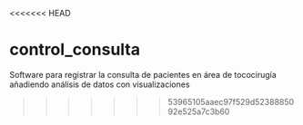 <<<<<<< HEAD
# control_consulta
Software para registrar la consulta de pacientes en área de tococirugía añadiendo análisis de datos con visualizaciones
>>>>>>> 53965105aaec97f529d5238885092e525a7c3b60
